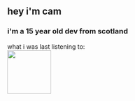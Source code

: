 ## hey i'm cam
### i'm a 15 year old dev from scotland

what i was last listening to: <br>
<img src="https://github-readme-lastfm.vercel.app/?username=rayennoth" height="100px" class="rounded-lg shadow-lg">
